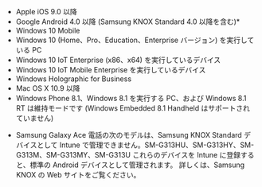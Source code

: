 
- Apple iOS 9.0 以降
- Google Android 4.0 以降 (Samsung KNOX Standard 4.0 以降を含む)*
- Windows 10 Mobile
- Windows 10 (Home、Pro、Education、Enterprise バージョン) を実行している PC
- Windows 10 IoT Enterprise (x86、x64) を実行しているデバイス
- Windows 10 IoT Mobile Enterprise を実行しているデバイス
- Windows Holographic for Business
- Mac OS X 10.9 以降
- Windows Phone 8.1、Windows 8.1 を実行する PC、および Windows 8.1 RT は維持モードです (Windows Embedded 8.1 Handheld はサポートされていません)

* Samsung Galaxy Ace 電話の次のモデルは、Samsung KNOX Standard デバイスとして Intune で管理できません。SM-G313HU、SM-G313HY、SM-G313M、SM-G313MY、SM-G313U これらのデバイスを Intune に登録すると、標準の Android デバイスとして管理されます。 詳しくは、Samsung KNOX の Web サイトをご覧ください。
